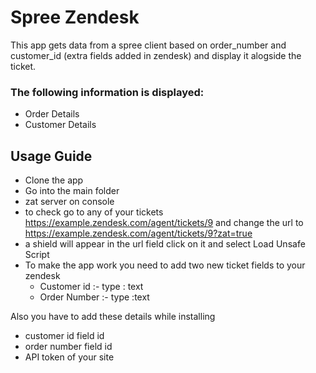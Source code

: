 # Spree Zendesk

This app gets data from a spree client based on order_number and customer_id (extra fields added in zendesk) and display it alogside the ticket.

### The following information is displayed:

* Order Details
* Customer Details



## Usage Guide

* Clone the app
* Go into the main folder
* zat server on console
* to check go to any of your tickets https://example.zendesk.com/agent/tickets/9 and change the url to https://example.zendesk.com/agent/tickets/9?zat=true
* a shield will appear in the url field click on it and select Load Unsafe Script
* To make the app work you need to add two new ticket fields to your zendesk  
  * Customer id :- type : text
  * Order Number :- type :text

Also you have to add these details while installing
* customer id field id
* order number field id
* API token of your site

